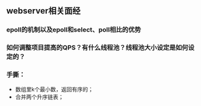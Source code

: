 ## webserver相关面经

### epoll的机制以及epoll和select、poll相比的优势

### 如何调整项目提高的QPS？有什么线程池？线程池大小设定是如何设定的？

### 手撕：
- 数组里k个最小数，返回有序的；
- 合并两个升序链表；